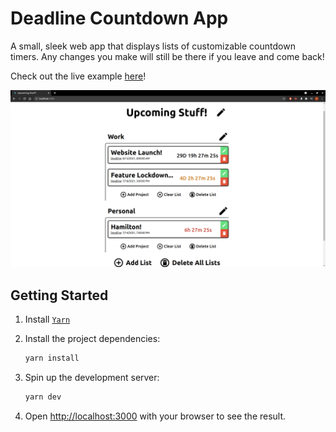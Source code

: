 # Deadline Countdown App

A small, sleek web app that displays lists of customizable countdown timers. Any changes you make will still be there if you leave and come back!

Check out the live example [here](https://pensive-mayer-e9b80d.netlify.app/)!

![Deadline management app](/misc/Screenshot-from-2021-07-14-12-32-34.png)

## Getting Started

1. Install [`Yarn`](https://yarnpkg.com/en/)

2. Install the project dependencies:

    ```bash
    yarn install
    ```

3. Spin up the development server:

    ```bash
    yarn dev
    ```

4. Open [http://localhost:3000](http://localhost:3000) with your browser to see the result.

